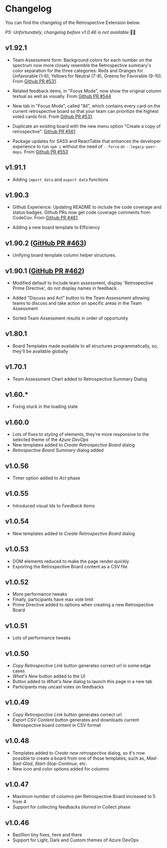 # Changelog

You can find the changelog of the Retrospective Extension below.

_PS: Unfortunately, changelog before v1.0.46 is not available_ 🤦‍♂️

## v1.92.1

* Team Assessment form: Background colors for each number on the spectrum now more
closely resemble the Retrospective summary's color separation for the three categories:
Reds and Oranges for Unfavorable (1-6), Yellows for Neutral (7-8), Greens for
Favorable (9-10). From [Github PR #531](https://github.com/microsoft/vsts-extension-retrospectives/pull/531).

* Related feedback items, in "Focus Mode", now show the original column textual as well as visually.
From [Github PR #544](https://github.com/microsoft/vsts-extension-retrospectives/pull/544)

* New tab in "Focus Mode", called "All", which contains every card on the current retrospective board
so that your team can prioritize the highest voted cards first.
From [Github PR #531](https://github.com/microsoft/vsts-extension-retrospectives/pull/543).

* Duplicate an existing board with the new menu option "Create a copy of retrospective".
[Github PR #561](https://github.com/microsoft/vsts-extension-retrospectives/pull/561)

* Package updates for SASS and ReactTable that enhances the developer experience to run `npm i`
without the need of `--force` or `--legacy-peer-deps`.
From [Github PR #553](https://github.com/microsoft/vsts-extension-retrospectives/pull/553)

## v1.91.1

* Adding `import data` and `export data` functions

## v1.90.3

* Github Experience: Updating README to include the code coverage and status badges. Github PRs now
get code coverage comments from CodeCov.
From [Github PR #461](https://github.com/microsoft/vsts-extension-retrospectives/pull/461).

* Adding a new board template to Efficiency

## v1.90.2 ([GitHub PR #463](https://github.com/microsoft/vsts-extension-retrospectives/pull/463))

* Unifying board template column helper structures.

## v1.90.1 ([GitHub PR #462](https://github.com/microsoft/vsts-extension-retrospectives/pull/462))

* Modified default to Include team assessment, display 'Retrospective Prime Directive', do not display
names in feedback.

* Added "Discuss and Act" button to the Team Assessment allowing teams to discuss and take action on
specific areas in the Team Assessment

* Sorted Team Assessment results in order of opportunity

## v1.80.1

* Board Templates made available to all structures programmatically, so, they'll be available globally

## v1.70.1

* Team Assessment Chart added to Retrospective Summary Dialog

## v1.60.*

* Fixing stuck in the loading state

## v1.60.0

* Lots of fixes to styling of elements, they're more responsive to the selected theme of the _Azure DevOps_
* New templates added to _Create Retrospective Board_ dialog
* _Retrospective Board Summary_ dialog added

## v1.0.56

* Timer option added to _Act_ phase

## v1.0.55

* Introduced visual Ids to _Feedback Items_

## v1.0.54

* New templates added to _Create Retrospective Board_ dialog

## v1.0.53

* DOM elements reduced to make the page render quickly
* Exporting the Retrospective Board content as a CSV file

## v1.0.52

* More performance tweaks
* Finally, participants have max vote limit
* Prime Directive added to options when creating a new Retrospective Board

## v1.0.51

* Lots of performance tweaks

## v1.0.50

* _Copy Retrospective Link_ button generates correct url in some edge cases
* _What's New_ button added to the UI
* Button added to _What's New_ dialog to launch this page in a new tab
* Participants may uncast votes on feedbacks

## v1.0.49

* _Copy Retrospective Link_ button generates correct url
* _Export CSV Content_ button generates and downloads current Retrospective board content in CSV format

## v1.0.48

* Templates added to _Create new retrospective_ dialog, so it's now possible to create a board from
one of those templates, such as, _Mad-Sad-Glad_, _Start-Stop-Continue_, etc.
* New icon and color options added for columns

## v1.0.47

* Maximum number of columns per Retrospective Board increased to 5 from 4
* Support for collecting feedbacks _blurred_ in Collect phase

## v1.0.46

* Bazillion tiny fixes, here and there
* Support for Light, Dark and Custom themes of Azure DevOps
